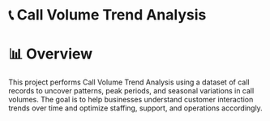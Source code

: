 # 📞 Call Volume Trend Analysis

# 📊  Overview

This project performs Call Volume Trend Analysis using a dataset of call records to uncover patterns, peak periods, and seasonal variations in call volumes. The goal is to help businesses understand customer interaction trends over time and optimize staffing, support, and operations accordingly.


